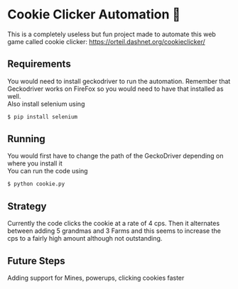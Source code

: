 # Cookie Clicker Automation 🍪
This is a completely useless but fun project made to automate this web game called cookie clicker: https://orteil.dashnet.org/cookieclicker/  
## Requirements
You would need to install geckodriver to run the automation. Remember that Geckodriver works on FireFox so you would need to have that installed as well.  
Also install selenium using 
```bash 
$ pip install selenium
```
## Running
You would first have to change the path of the GeckoDriver depending on where you install it  
You can run the code using
```bash
$ python cookie.py
```
## Strategy
Currently the code clicks the cookie at a rate of 4 cps. Then it alternates between adding 5 grandmas and 3 Farms and this seems to increase the cps to a fairly high amount although not outstanding.  

## Future Steps
Adding support for Mines, powerups, clicking cookies faster

